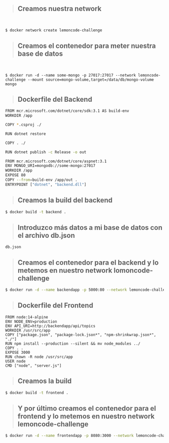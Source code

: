 >## Creamos nuestra network
<br />

```bash
$ docker network create lemoncode-challenge
```

>## Creamos el contenedor para meter nuestra base de datos
<br />

```
$ docker run -d --name some-mongo -p 27017:27017 --network lemoncode-challenge --mount source=mongo-volume,target=/data/db/mongo-volume mongo
```

>## Dockerfile del Backend
```bash
FROM mcr.microsoft.com/dotnet/core/sdk:3.1 AS build-env
WORKDIR /app

COPY *.csproj ./

RUN dotnet restore

COPY . ./

RUN dotnet publish -c Release -o out

FROM mcr.microsoft.com/dotnet/core/aspnet:3.1
ENV MONGO_URI=mongodb://some-mongo:27017
WORKDIR /app
EXPOSE 80
COPY --from=build-env /app/out .
ENTRYPOINT ["dotnet", "backend.dll"]
```
>## Creamos la build del backend
```bash
$ docker build -t backend .
```

>## Introduzco más datos a mi base de datos con el archivo db.json
```
db.json
```

>## Creamos el contenedor para el backend y lo metemos en nuestro network lomoncode-challenge

```bash
$ docker run -d --name backendapp -p 5000:80 --network lemoncode-challenge backend
```

>## Dockerfile del Frontend
```
FROM node:14-alpine
ENV NODE_ENV=production
ENV API_URI=http://backendapp/api/topics
WORKDIR /usr/src/app
COPY ["package.json", "package-lock.json*", "npm-shrinkwrap.json*", "./"]
RUN npm install --production --silent && mv node_modules ../
COPY . .
EXPOSE 3000
RUN chown -R node /usr/src/app
USER node
CMD ["node", "server.js"]
```

>## Creamos la build
```bash
$ docker build -t frontend .
```
>## Y por último creamos el contenedor para el frontend y lo metemos en nuestro network lemoncode-challenge

```bash
$ docker run -d --name frontendapp -p 8080:3000 --network lemoncode-challenge frontend
```






